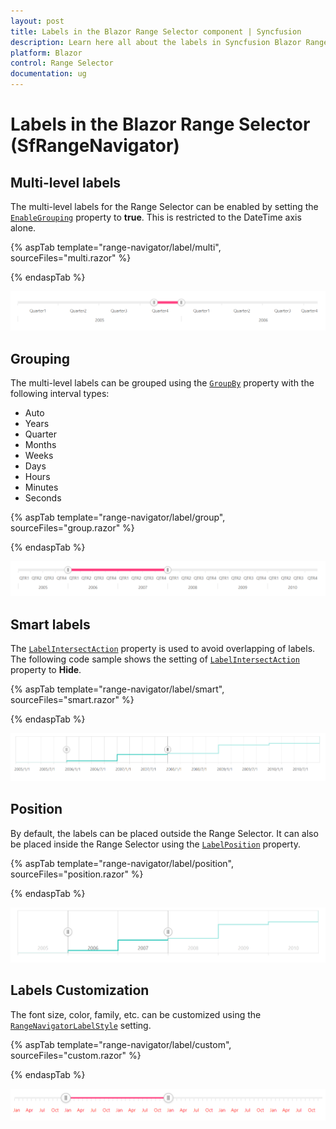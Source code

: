 ```yaml
---
layout: post
title: Labels in the Blazor Range Selector component | Syncfusion 
description: Learn here all about the labels in Syncfusion Blazor Range Selector (SfRangeNavigator) component and more.
platform: Blazor
control: Range Selector
documentation: ug
---
```


# Labels in the Blazor Range Selector (SfRangeNavigator)

## Multi-level labels

The multi-level labels for the Range Selector can be enabled by setting the [`EnableGrouping`](https://help.syncfusion.com/cr/blazor/Syncfusion.Blazor.Charts.SfRangeNavigator.html#Syncfusion_Blazor_Charts_SfRangeNavigator_EnableGrouping) property to **true**. This is restricted to the DateTime axis alone.

{% aspTab template="range-navigator/label/multi", sourceFiles="multi.razor" %}

{% endaspTab %}

![Multilevel labels](images/labels/multi.png)

## Grouping

The multi-level labels can be grouped using the [`GroupBy`](https://help.syncfusion.com/cr/blazor/Syncfusion.Blazor.Charts.SfRangeNavigator.html#Syncfusion_Blazor_Charts_SfRangeNavigator_GroupBy) property with the following interval types:

* Auto
* Years
* Quarter
* Months
* Weeks
* Days
* Hours
* Minutes
* Seconds

{% aspTab template="range-navigator/label/group", sourceFiles="group.razor" %}

{% endaspTab %}

![Grouping](images/labels/group.png)

## Smart labels

The [`LabelIntersectAction`](https://help.syncfusion.com/cr/blazor/Syncfusion.Blazor.Charts.SfRangeNavigator.html#Syncfusion_Blazor_Charts_SfRangeNavigator_LabelIntersectAction) property is used to avoid overlapping of labels. The following code sample shows the setting of [`LabelIntersectAction`](https://help.syncfusion.com/cr/blazor/Syncfusion.Blazor.Charts.SfRangeNavigator.html#Syncfusion_Blazor_Charts_SfRangeNavigator_LabelIntersectAction) property to **Hide**.

{% aspTab template="range-navigator/label/smart", sourceFiles="smart.razor" %}

{% endaspTab %}

![Smart labels](images/labels/smart.png)

## Position

By default, the labels can be placed outside the Range Selector. It can also be placed inside the Range Selector
using the [`LabelPosition`](https://help.syncfusion.com/cr/blazor/Syncfusion.Blazor.Charts.SfRangeNavigator.html#Syncfusion_Blazor_Charts_SfRangeNavigator_LabelPosition) property.

{% aspTab template="range-navigator/label/position", sourceFiles="position.razor" %}

{% endaspTab %}

![Label positioning](images/labels/position.png)

## Labels Customization

The font size, color, family, etc. can be customized using the [`RangeNavigatorLabelStyle`](https://help.syncfusion.com/cr/blazor/Syncfusion.Blazor.Charts.RangeNavigatorLabelStyle.html) setting.

{% aspTab template="range-navigator/label/custom", sourceFiles="custom.razor" %}

{% endaspTab %}

![Labels Customization](images/labels/custom.png)